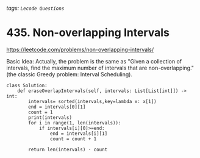 ###### tags: `Lecode Questions`

# 435. Non-overlapping Intervals

https://leetcode.com/problems/non-overlapping-intervals/

Basic Idea:  Actually, the problem is the same as "Given a collection of intervals, find the maximum number of intervals that are non-overlapping." (the classic Greedy problem: Interval Scheduling).


```python=
class Solution:
    def eraseOverlapIntervals(self, intervals: List[List[int]]) -> int:
        intervals= sorted(intervals,key=lambda x: x[1])
        end = intervals[0][1]
        count = 1
        print(intervals)
        for i in range(1, len(intervals)):
            if intervals[i][0]>=end:
                end = intervals[i][1]
                count = count + 1
            
        return len(intervals) - count
            

```